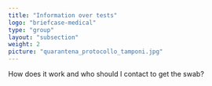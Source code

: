```yaml
---
title: "Information over tests"
logo: "briefcase-medical"
type: "group"
layout: "subsection"
weight: 2
picture: "quarantena_protocollo_tamponi.jpg"
---
```


How does it work and who should I contact to get the swab?
